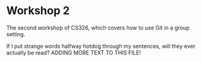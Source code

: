 # Workshop 2

The second workshop of CS326, which covers how to use Git in a group setting.

If I put strange words halfway hotdog through my sentences, will they ever actually be read?
ADDING MORE TEXT TO THIS FILE!
